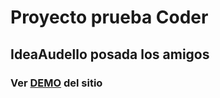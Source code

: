 # Proyecto prueba Coder
## IdeaAudello posada los amigos
### Ver [DEMO](https://naudello.github.io/Posada-Los-Amigos_Prueba/) del sitio
